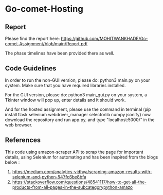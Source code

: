 # Go-comet-Hosting


## Report

Please find the report here: https://github.com/MOHITWANKHADE/Go-comet-Assignment/blob/main/Report.pdf

The phase timelines have been provided there as well.

## Code Guidelines

In order to run the non-GUI version, please do: python3 main.py on your system. Make sure that you have required libraries installed.

For the GUI version, please do: python3 main_gui.py on your system, a Tkinter window will pop up, enter details and it should work.

And for the hosted assignment, please use the command in terminal (pip install flask selenium webdriver_manager selectorlib numpy jsonify) now download the repository and run app.py, and type "localhost:5000/" in the web browser.

## References

This code using amazon-scraper API to scrap the page for important details, using Selenium for automating and has been inspired from the blogs below
:

1. https://medium.com/analytics-vidhya/scraping-amazon-results-with-selenium-and-python-547fc6be8bfa
2. https://stackoverflow.com/questions/48541117/how-to-get-all-the-products-from-all-pages-in-the-subcategorypython-amazo
